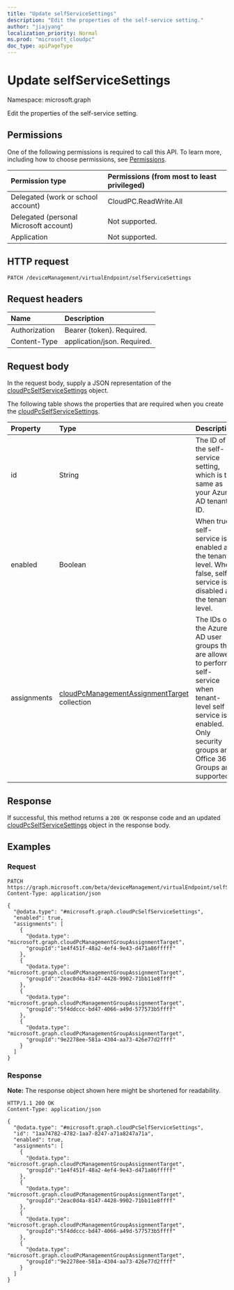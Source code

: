 ```yaml
---
title: "Update selfServiceSettings"
description: "Edit the properties of the self-service setting."
author: "jiajyang"
localization_priority: Normal
ms.prod: "microsoft_cloudpc"
doc_type: apiPageType
---
```


# Update selfServiceSettings

Namespace: microsoft.graph

Edit the properties of the self-service setting.

## Permissions

One of the following permissions is required to call this API. To learn more, including how to choose permissions, see [Permissions](/graph/permissions-reference).

|Permission type|Permissions (from most to least privileged)|
|:---|:---|
|Delegated (work or school account)|CloudPC.ReadWrite.All|
|Delegated (personal Microsoft account)|Not supported.|
|Application|Not supported.|

## HTTP request

<!-- {
  "blockType": "ignored"
}
-->

``` http
PATCH /deviceManagement/virtualEndpoint/selfServiceSettings
```

## Request headers

|Name|Description|
|:---|:---|
|Authorization|Bearer {token}. Required.|
|Content-Type|application/json. Required.|

## Request body

In the request body, supply a JSON representation of the [cloudPcSelfServiceSettings](../resources/cloudpcselfservicesettings.md) object.

The following table shows the properties that are required when you create the [cloudPcSelfServiceSettings](../resources/cloudpcselfservicesettings.md).

|Property|Type|Description|
|:---|:---|:---|
|id|String|The ID of the self-service setting, which is the same as your Azure AD tenant ID.|
|enabled|Boolean|When true, self-service is enabled at the tenant level. When false, self-service is disabled at the tenant level.|
|assignments|[cloudPcManagementAssignmentTarget](../resources/cloudpcmanagementassignmenttarget.md) collection|The IDs of the Azure AD user groups that are allowed to perform self-service when tenant-level self service is enabled. Only security groups and Office 365 Groups are supported.|

## Response

If successful, this method returns a `200 OK` response code and an updated [cloudPcSelfServiceSettings](../resources/cloudpcselfservicesettings.md) object in the response body.

## Examples

### Request

<!-- {
  "blockType": "request",
  "name": "update_selfservicesettings"
}
-->

``` http
PATCH https://graph.microsoft.com/beta/deviceManagement/virtualEndpoint/selfServiceSettings
Content-Type: application/json

{
  "@odata.type": "#microsoft.graph.cloudPcSelfServiceSettings",
  "enabled": true,
  "assignments": [
    {
      "@odata.type": "microsoft.graph.cloudPcManagementGroupAssignmentTarget",
      "groupId":"1e4f451f-48a2-4ef4-9e43-d471a86fffff"
    },
    {
      "@odata.type": "microsoft.graph.cloudPcManagementGroupAssignmentTarget",
      "groupId":"2eac0d4a-8147-4428-9902-71bb11e8ffff"
    },
    {
      "@odata.type": "microsoft.graph.cloudPcManagementGroupAssignmentTarget",
      "groupId":"5f4ddccc-bd47-4066-a49d-577573b5ffff"
    },
    {
      "@odata.type": "microsoft.graph.cloudPcManagementGroupAssignmentTarget",
      "groupId":"9e2278ee-581a-4304-aa73-426e77d2ffff"
    }
  ]
}
```

### Response

**Note:** The response object shown here might be shortened for readability.
<!-- {
  "blockType": "response",
  "truncated": true,
  "@odata.type": "microsoft.graph.cloudPcSelfServiceSettings"
}
-->

``` http
HTTP/1.1 200 OK
Content-Type: application/json

{
  "@odata.type": "#microsoft.graph.cloudPcSelfServiceSettings",
  "id": "1aa74782-4782-1aa7-8247-a71a8247a71a",
  "enabled": true,
  "assignments": [
    {
      "@odata.type": "microsoft.graph.cloudPcManagementGroupAssignmentTarget",
      "groupId":"1e4f451f-48a2-4ef4-9e43-d471a86fffff"
    },
    {
      "@odata.type": "microsoft.graph.cloudPcManagementGroupAssignmentTarget",
      "groupId":"2eac0d4a-8147-4428-9902-71bb11e8ffff"
    },
    {
      "@odata.type": "microsoft.graph.cloudPcManagementGroupAssignmentTarget",
      "groupId":"5f4ddccc-bd47-4066-a49d-577573b5ffff"
    },
    {
      "@odata.type": "microsoft.graph.cloudPcManagementGroupAssignmentTarget",
      "groupId":"9e2278ee-581a-4304-aa73-426e77d2ffff"
    }
  ]
}
```
